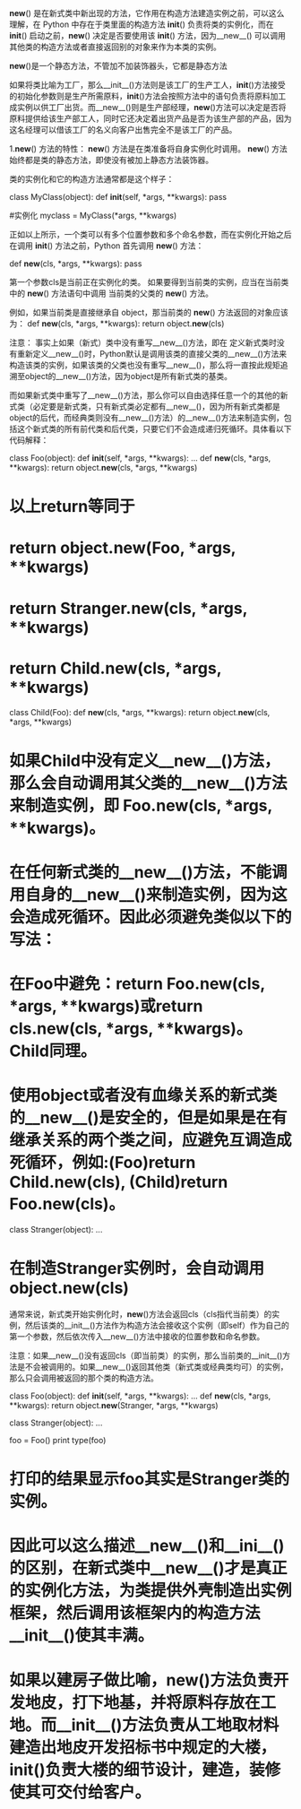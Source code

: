 __new__() 是在新式类中新出现的方法，它作用在构造方法建造实例之前，可以这么理解，在 Python 中存在于类里面的构造方法 __init__() 负责将类的实例化，而在 __init__() 启动之前，__new__() 决定是否要使用该 __init__() 方法，因为__new__() 可以调用其他类的构造方法或者直接返回别的对象来作为本类的实例。

__new__()是一个静态方法，不管加不加装饰器头，它都是静态方法



如果将类比喻为工厂，那么__init__()方法则是该工厂的生产工人，__init__()方法接受的初始化参数则是生产所需原料，__init__()方法会按照方法中的语句负责将原料加工成实例以供工厂出货。而__new__()则是生产部经理，__new__()方法可以决定是否将原料提供给该生产部工人，同时它还决定着出货产品是否为该生产部的产品，因为这名经理可以借该工厂的名义向客户出售完全不是该工厂的产品。





1.__new__() 方法的特性：
  __new__() 方法是在类准备将自身实例化时调用。
  __new__() 方法始终都是类的静态方法，即使没有被加上静态方法装饰器。




类的实例化和它的构造方法通常都是这个样子：

class MyClass(object):
    def __init__(self, *args, **kwargs):
        pass

#实例化
myclass = MyClass(*args, **kwargs)


正如以上所示，一个类可以有多个位置参数和多个命名参数，而在实例化开始之后
在调用 __init__() 方法之前，Python 首先调用 __new__() 方法：

def __new__(cls, *args, **kwargs):
    pass



第一个参数cls是当前正在实例化的类。
如果要得到当前类的实例，应当在当前类中的 __new__() 方法语句中调用
当前类的父类的 __new__() 方法。


例如，如果当前类是直接继承自 object，那当前类的 __new__() 方法返回的对象应该为：
def __new__(cls, *args, **kwargs):
    return object.__new__(cls)




注意：
事实上如果（新式）类中没有重写__new__()方法，即在
定义新式类时没有重新定义__new__()时，Python默认是调用该类的直接父类的__new__()方法来构造该类的实例，如果该类的父类也没有重写__new__()，那么将一直按此规矩追溯至object的__new__()方法，因为object是所有新式类的基类。

而如果新式类中重写了__new__()方法，那么你可以自由选择任意一个的其他的新式类（必定要是新式类，只有新式类必定都有__new__()，因为所有新式类都是object的后代，而经典类则没有__new__()方法）的__new__()方法来制造实例，包括这个新式类的所有前代类和后代类，只要它们不会造成递归死循环。具体看以下代码解释：

class Foo(object):
    def __init__(self, *args, **kwargs):
        ...
    def __new__(cls, *args, **kwargs):
        return object.__new__(cls, *args, **kwargs)    

# 以上return等同于 
# return object.__new__(Foo, *args, **kwargs)
# return Stranger.__new__(cls, *args, **kwargs)
# return Child.__new__(cls, *args, **kwargs)

class Child(Foo):
    def __new__(cls, *args, **kwargs):
        return object.__new__(cls, *args, **kwargs)
# 如果Child中没有定义__new__()方法，那么会自动调用其父类的__new__()方法来制造实例，即 Foo.__new__(cls, *args, **kwargs)。
# 在任何新式类的__new__()方法，不能调用自身的__new__()来制造实例，因为这会造成死循环。因此必须避免类似以下的写法：
# 在Foo中避免：return Foo.__new__(cls, *args, **kwargs)或return cls.__new__(cls, *args, **kwargs)。Child同理。
# 使用object或者没有血缘关系的新式类的__new__()是安全的，但是如果是在有继承关系的两个类之间，应避免互调造成死循环，例如:(Foo)return Child.__new__(cls), (Child)return Foo.__new__(cls)。
class Stranger(object):
    ...
# 在制造Stranger实例时，会自动调用 object.__new__(cls)


 通常来说，新式类开始实例化时，__new__()方法会返回cls（cls指代当前类）的实例，然后该类的__init__()方法作为构造方法会接收这个实例（即self）作为自己的第一个参数，然后依次传入__new__()方法中接收的位置参数和命名参数。


 注意：如果__new__()没有返回cls（即当前类）的实例，那么当前类的__init__()方法是不会被调用的。如果__new__()返回其他类（新式类或经典类均可）的实例，那么只会调用被返回的那个类的构造方法。

class Foo(object):
    def __init__(self, *args, **kwargs):
        ...
    def __new__(cls, *args, **kwargs):
        return object.__new__(Stranger, *args, **kwargs)  

class Stranger(object):
    ...

foo = Foo()
print type(foo)    

# 打印的结果显示foo其实是Stranger类的实例。

# 因此可以这么描述__new__()和__ini__()的区别，在新式类中__new__()才是真正的实例化方法，为类提供外壳制造出实例框架，然后调用该框架内的构造方法__init__()使其丰满。
# 如果以建房子做比喻，__new__()方法负责开发地皮，打下地基，并将原料存放在工地。而__init__()方法负责从工地取材料建造出地皮开发招标书中规定的大楼，__init__()负责大楼的细节设计，建造，装修使其可交付给客户。